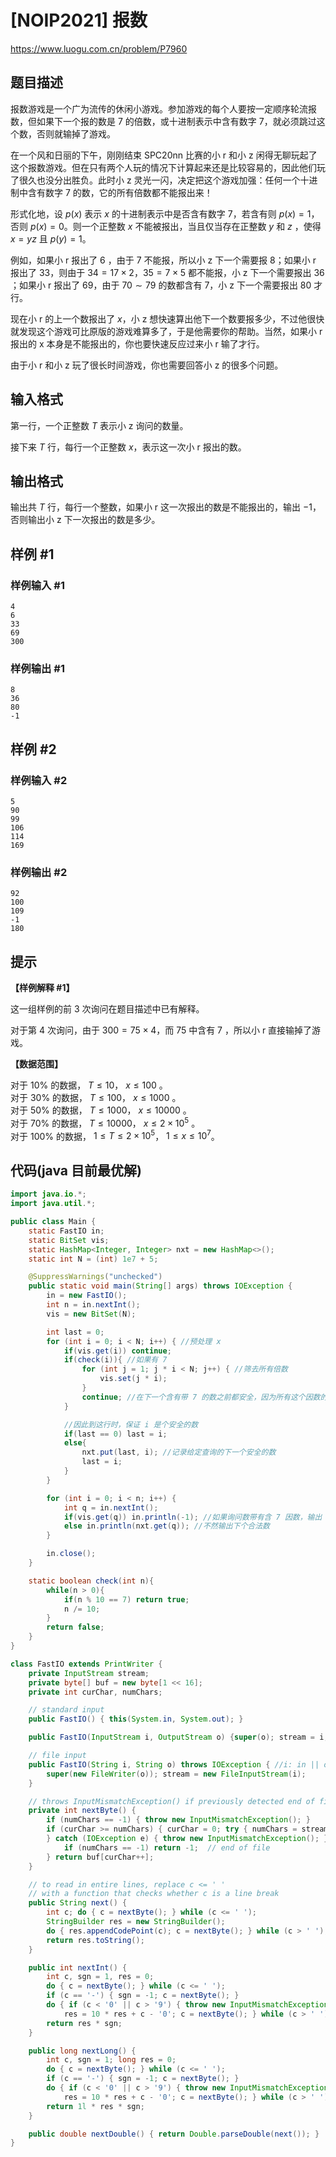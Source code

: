 # [NOIP2021] 报数
https://www.luogu.com.cn/problem/P7960

## 题目描述

报数游戏是一个广为流传的休闲小游戏。参加游戏的每个人要按一定顺序轮流报数，但如果下一个报的数是 $7$ 的倍数，或十进制表示中含有数字 $7$，就必须跳过这个数，否则就输掉了游戏。

在一个风和日丽的下午，刚刚结束 SPC20nn 比赛的小 r 和小 z 闲得无聊玩起了这个报数游戏。但在只有两个人玩的情况下计算起来还是比较容易的，因此他们玩了很久也没分出胜负。此时小 z 灵光一闪，决定把这个游戏加强：任何一个十进制中含有数字 $7$ 的数，它的所有倍数都不能报出来！

形式化地，设 $p(x)$ 表示 $x$ 的十进制表示中是否含有数字 $7$，若含有则 $p(x) = 1$，否则 $p(x) = 0$。则一个正整数 $x$ 不能被报出，当且仅当存在正整数 $y$ 和 $z$ ，使得 $x = yz$ 且 $p(y) = 1$。


例如，如果小 r 报出了 $6$ ，由于 $7$ 不能报，所以小 z 下一个需要报 $8$；如果小 r 报出了 $33$，则由于 $34 = 17 \times 2$，$35 = 7 \times 5$ 都不能报，小 z 下一个需要报出 $36$ ；如果小 r 报出了 $69$，由于 $70 \sim 79$ 的数都含有 $7$，小 z 下一个需要报出 $80$ 才行。

现在小 r 的上一个数报出了 $x$，小 z 想快速算出他下一个数要报多少，不过他很快就发现这个游戏可比原版的游戏难算多了，于是他需要你的帮助。当然，如果小 r 报出的 x 本身是不能报出的，你也要快速反应过来小 r 输了才行。

由于小 r 和小 z 玩了很长时间游戏，你也需要回答小 z 的很多个问题。

## 输入格式

第一行，一个正整数 $T$ 表示小 z 询问的数量。

接下来 $T$ 行，每行一个正整数 $x$，表示这一次小 r 报出的数。

## 输出格式

输出共 $T$ 行，每行一个整数，如果小 r 这一次报出的数是不能报出的，输出 $-1$，否则输出小 z 下一次报出的数是多少。

## 样例 #1

### 样例输入 #1

```
4
6
33
69
300
```

### 样例输出 #1

```
8
36
80
-1
```

## 样例 #2

### 样例输入 #2

```
5
90
99
106
114
169
```

### 样例输出 #2

```
92
100
109
-1
180
```

## 提示

**【样例解释 #1】**

这一组样例的前 $3$ 次询问在题目描述中已有解释。

对于第 $4$ 次询问，由于 $300 = 75 \times 4$，而 $75$ 中含有 $7$ ，所以小 r 直接输掉了游戏。

**【数据范围】**

对于 $10\%$ 的数据， $T \leq 10$， $x \leq 100$ 。  
对于 $30\%$ 的数据， $T \leq 100$， $x \leq 1000$ 。  
对于 $50\%$ 的数据， $T \leq 1000$， $x \leq 10000$ 。  
对于 $70\%$ 的数据， $T \leq 10000$， $x \leq 2 \times {10}^5$ 。  
对于 $100\%$ 的数据， $1 \le T \leq 2 \times {10}^5$， $1 \le x \leq {10}^7$。


## 代码(java 目前最优解)
```java
import java.io.*;
import java.util.*;

public class Main {
    static FastIO in;
    static BitSet vis;
    static HashMap<Integer, Integer> nxt = new HashMap<>();
    static int N = (int) 1e7 + 5;

    @SuppressWarnings("unchecked")
    public static void main(String[] args) throws IOException {
        in = new FastIO();
        int n = in.nextInt();
        vis = new BitSet(N);

        int last = 0;
        for (int i = 0; i < N; i++) { //预处理 x
            if(vis.get(i)) continue;
            if(check(i)){ //如果有 7
                for (int j = 1; j * i < N; j++) { //筛去所有倍数
                    vis.set(j * i);
                }
                continue; //在下一个含有带 7 的数之前都安全，因为所有这个因数的数都被筛掉了，而下一个带 7 的数会启动新一轮筛
            }

            //因此到这行时，保证 i 是个安全的数
            if(last == 0) last = i;
            else{
                nxt.put(last, i); //记录给定查询的下一个安全的数
                last = i;
            }
        }

        for (int i = 0; i < n; i++) {
            int q = in.nextInt();
            if(vis.get(q)) in.println(-1); //如果询问数带有含 7 因数，输出 -1
            else in.println(nxt.get(q)); //不然输出下个合法数
        }

        in.close();
    }

    static boolean check(int n){
        while(n > 0){
            if(n % 10 == 7) return true;
            n /= 10;
        }
        return false;
    }
}

class FastIO extends PrintWriter {
    private InputStream stream;
    private byte[] buf = new byte[1 << 16];
    private int curChar, numChars;

    // standard input
    public FastIO() { this(System.in, System.out); }

    public FastIO(InputStream i, OutputStream o) {super(o); stream = i; }

    // file input
    public FastIO(String i, String o) throws IOException { //i: in || o: out
        super(new FileWriter(o)); stream = new FileInputStream(i);
    }

    // throws InputMismatchException() if previously detected end of file
    private int nextByte() {
        if (numChars == -1) { throw new InputMismatchException(); }
        if (curChar >= numChars) { curChar = 0; try { numChars = stream.read(buf);
        } catch (IOException e) { throw new InputMismatchException(); }
            if (numChars == -1) return -1;  // end of file
        } return buf[curChar++];
    }

    // to read in entire lines, replace c <= ' '
    // with a function that checks whether c is a line break
    public String next() {
        int c; do { c = nextByte(); } while (c <= ' ');
        StringBuilder res = new StringBuilder();
        do { res.appendCodePoint(c); c = nextByte(); } while (c > ' ');
        return res.toString();
    }

    public int nextInt() {
        int c, sgn = 1, res = 0;
        do { c = nextByte(); } while (c <= ' ');
        if (c == '-') { sgn = -1; c = nextByte(); }
        do { if (c < '0' || c > '9') { throw new InputMismatchException(); }
            res = 10 * res + c - '0'; c = nextByte(); } while (c > ' ');
        return res * sgn;
    }

    public long nextLong() {
        int c, sgn = 1; long res = 0;
        do { c = nextByte(); } while (c <= ' ');
        if (c == '-') { sgn = -1; c = nextByte(); }
        do { if (c < '0' || c > '9') { throw new InputMismatchException(); }
            res = 10 * res + c - '0'; c = nextByte(); } while (c > ' ');
        return 1l * res * sgn;
    }

    public double nextDouble() { return Double.parseDouble(next()); }
}
```

